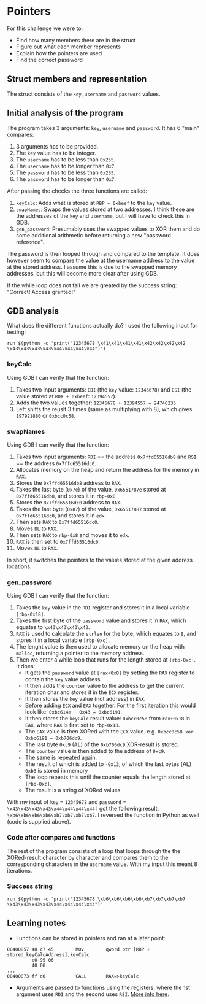 # Pointers
For this challenge we were to:
- Find how many members there are in the struct
- Figure out what each member represents
- Explain how the pointers are used
- Find the correct password

## Struct members and representation
The struct consists of the ```key```, ```username``` and ```password``` values. 

## Initial analysis of the program
The program takes 3 arguments: ```key```, ```username``` and ```password```. 
It has 6 "main" compares:
1. 3 arguments has to be provided.
2. The ```key``` value has to be integer.
3. The ```username``` has to be less than ```0x255```.
4. The ```username``` has to be longer than ```0x7```.
5. The ```password``` has to be less than ```0x255```.
6. The ```password``` has to be longer than ```0x7```.

After passing the checks the three functions are called:
1. ```keyCalc```: Adds what is stored at ```RBP + 0xbeef``` to the ```key``` value.
2. ```swapNames```: Swaps the values stored at two addresses. I think these are the addresses of the ```key``` and ```username```, but I will have to check this in GDB.
3. ```gen_password```: Presumably uses the swapped values to XOR them and do some additional arithmetic before returning a new "password reference".

The password is then looped through and compared to the template. It does however seem to compare the value at the username address to the value at the stored address.
I assume this is due to the swapped memory addresses, but this will become more clear after using GDB. 

If the while loop does not fail we are greated by the success string: "Correct! Access granted!"

## GDB analysis
What does the different functions actually do? I used the following input for testing:
````
run $(python -c 'print("12345678 \x41\x41\x41\x41\x42\x42\x42\x42 \x43\x43\x43\x43\x44\x44\x44\x44")')
````
### keyCalc
Using GDB I can verify that the function:
1. Takes two input arguments: ```EDI``` (the ```key``` value: ```12345678```) and ```ESI``` (the value stored at ```RDX + 0xbeef```: ```12394557```).
2. Adds the two values together: ```12345678 + 12394557 = 24740235```
3. Left shifts the reuslt 3 times (same as multiplying with 8), which gives: ```197921880``` or ```0xbcc0c58```.

### swapNames
Using GDB I can verify that the function:
1. Takes two input arguments: ```RDI``` == the address ```0x7ffd65516db8``` and ```RSI``` == the address ```0x7ffd65516dc0```. 
2. Allocates memory on the heap and return the address for the memory in ```RAX```.
3. Stores the ```0x7ffd65516db8``` address to ```RAX```.
4. Takes the last byte (```0x7e```) of the value, ```0x6551787e``` stored at ```0x7ffd65516db8```, and stores it in ```rbp-0x8```.
5. Stores the ```0x7ffd65516dc0``` address to ```RAX```.
6. Takes the last byte (```0x87```) of the value, ```0x65517887``` stored at ```0x7ffd65516dc0```, and stores it in ```edx```.
7. Then sets ```RAX``` to ```0x7ffd65516dc0```.
8. Moves ```DL``` to ```RAX```.
9. Then sets ```RAX``` to ```rbp-0x8``` and moves it to ```edx```.
10. ```RAX``` is then set to ```0x7ffd65516dc0```.
11. Moves ```DL``` to ```RAX```.

In short, it switches the pointers to the values stored at the given address locations.

### gen_password
Using GDB I can verify that the function:
1. Takes the ```key``` value in the ```RDI``` register and stores it in a local variable ```[rbp-0x18]```.
2. Takes the first byte of the ```password``` value and stores it in ```RAX```, which equates to ```\x43\x43\x43\x43```. 
3. ```RAX``` is used to calculate the ```strlen``` for the byte, which equates to ```8```, and stores it in a local variable ```[rbp-0xc]```.
4. The lenght value is then used to allocate memory on the heap with ```malloc```, returning a pointer to the memory address. 
5. Then we enter a while loop that runs for the length stored at ```[rbp-0xc]```. It does:
   -  It gets the ```password``` value at ```[rax+0x8]``` by setting the ```RAX``` register to contain the ```key``` value address. 
   -  It then adds the ```counter``` value to the address to get the current iteration char and stores it in the ```ECX``` register.
   -  It then stores the ```key``` value (not address) in ```EAX```.
   -  Before adding ```ECX``` and ```EAX``` together. For the first iteration this would look like: ```0xbc614e + 0x43 = 0xbc6191```.
   -  It then stores the ```keyCalc``` result value: ```0xbcc0c58``` from ```rax+0x18``` in ```EAX```, where ```RAX``` is first set to ```rbp-0x18```.  
   -  The ```EAX``` value is then XORed with the ```ECX``` value. e.g. ```0xbcc0c58 xor 0xbc6191 = 0xb706dc9```. 
   -  The last byte ```0xc9``` (AL) of the ```0xb706dc9``` XOR-result is stored.
   -  The ```counter``` value is then added to the address of ```0xc9```. 
   -  The same is repeated again.
   -  The result of which is added to ```-0x13```, of which the last bytes (AL) ```0xb6``` is stored in memory
   -  The loop repeats this until the counter equals the length stored at ```[rbp-0xc]```.
   -  The result is a string of XORed values.

With my input of ```key``` = ```12345678``` and ```password``` = ```\x43\x43\x43\x43\x44\x44\x44\x44``` I got the following result: ```\xb6\xb6\xb6\xb6\xb7\xb7\xb7\xb7```. I reversed the function in Python as well (code is supplied above).

### Code after compares and functions 
The rest of the program consists of a loop that loops through the the XORed-result character by character and compares them to the corresponding characters in the ```username``` value. With my input this meant 8 iterations. 


### Success string
```
run $(python -c 'print("12345678 \xb6\xb6\xb6\xb6\xb7\xb7\xb7\xb7 \x43\x43\x43\x43\x44\x44\x44\x44")'
```

## Learning notes
- Functions can be stored in pointers and ran at a later point: 
```
00400857 48 c7 45        MOV        qword ptr [RBP + stored_keyCalcAddress],keyCalc
         e0 95 06 
         40 00
...
00400873 ff d0           CALL       RAX=>keyCalc                                    
```
- Arguments are passed to functions using the registers, where the 1st argument uses ```RDI``` and the second uses ```RSI```. [More info here](http://6.s081.scripts.mit.edu/sp18/x86-64-architecture-guide.html).

